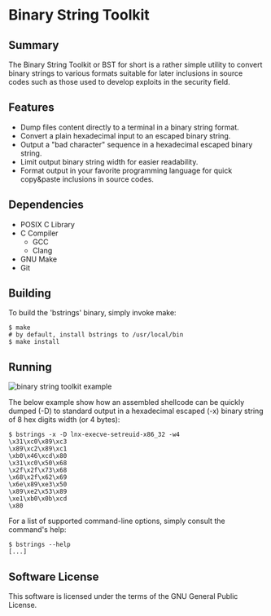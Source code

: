 # Binary String Toolkit
## Summary
The Binary String Toolkit or BST for short is a rather simple utility to
convert binary strings to various formats suitable for later inclusions in
source codes such as those used to develop exploits in the security field.

## Features
 * Dump files content directly to a terminal in a binary string format.
 * Convert a plain hexadecimal input to an escaped binary string.
 * Output a "bad character" sequence in a hexadecimal escaped binary string.
 * Limit output binary string width for easier readability.
 * Format output in your favorite programming language for quick copy&paste
   inclusions in source codes.

## Dependencies
 * POSIX C Library
 * C Compiler
   * GCC
   * Clang
 * GNU Make
 * Git

## Building
To build the 'bstrings' binary, simply invoke make:
```
$ make
# by default, install bstrings to /usr/local/bin
$ make install
```

## Running
![binary string toolkit
example](https://github.com/e3prom/bst/raw/master/docs/examples/bstrings.gif)

The below example show how an assembled shellcode can be quickly dumped (-D) to
standard output in a hexadecimal escaped (-x) binary string of 8 hex digits
width (or 4 bytes):
```
$ bstrings -x -D lnx-execve-setreuid-x86_32 -w4
\x31\xc0\x89\xc3
\x89\xc2\x89\xc1
\xb0\x46\xcd\x80
\x31\xc0\x50\x68
\x2f\x2f\x73\x68
\x68\x2f\x62\x69
\x6e\x89\xe3\x50
\x89\xe2\x53\x89
\xe1\xb0\x0b\xcd
\x80
```

For a list of supported command-line options, simply consult the command's
help:
```
$ bstrings --help
[...]
```

## Software License
This software is licensed under the terms of the GNU General Public License.
